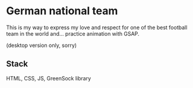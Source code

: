 # German national team
This is my way to express my love and respect for one of the best football team in the world and... practice animation with GSAP.

(desktop version only, sorry)

## Stack
HTML, CSS, JS, GreenSock library
